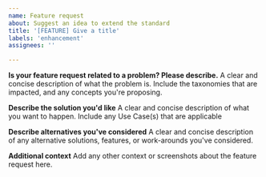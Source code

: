 ```yaml
---
name: Feature request
about: Suggest an idea to extend the standard
title: '[FEATURE] Give a title'
labels: 'enhancement'
assignees: ''

---
```


**Is your feature request related to a problem? Please describe.**
A clear and concise description of what the problem is. Include the taxonomies that are impacted, and any concepts you're proposing.

**Describe the solution you'd like**
A clear and concise description of what you want to happen. Include any Use Case(s) that are applicable

**Describe alternatives you've considered**
A clear and concise description of any alternative solutions, features, or work-arounds you've considered.

**Additional context**
Add any other context or screenshots about the feature request here.
